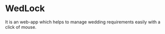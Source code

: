 # WedLock
It is an web-app which helps to manage wedding requirements easily with a click of mouse.
